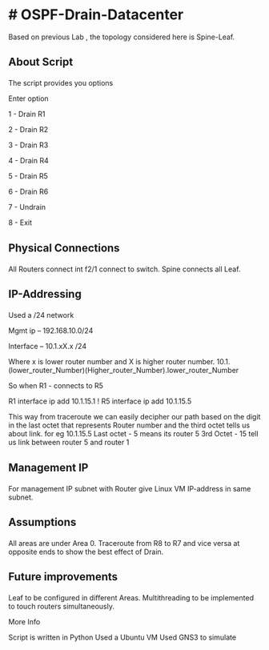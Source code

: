 <H1># OSPF-Drain-Datacenter </H1>

Based on previous Lab , the topology considered here is Spine-Leaf.

<h2><p>About Script</p></h2>
<p>The script provides you options
<p>Enter option</p>
<p> 1 - Drain R1</p>
<p> 2 - Drain R2</p>
<p> 3 - Drain R3</p>
<p> 4 - Drain R4</p>
<p> 5 - Drain R5</p>
<p> 6 - Drain R6</p>
<p> 7 - Undrain</p>
<p> 8 - Exit</p>
 

<h2><p>Physical Connections</p></h2>
All Routers connect int f2/1 connect to switch.
Spine connects all Leaf.
  
<h2><p>IP-Addressing</p> </h2>
<p>Used a /24 network</p>
<p>Mgmt ip – 192.168.10.0/24</p>
<p>Interface – 10.1.xX.x /24</p>

Where x is lower router number and X is higher router number.
10.1.(lower_router_Number)(Higher_router_Number).lower_router_Number

So when R1 - connects to R5

R1
interface 
ip add 10.1.15.1
!
R5
interface 
ip add 10.1.15.5 

This way from traceroute we can easily decipher our path based on the digit in the last octet that represents Router number 
and the third octet tells us about link. 
for eg 10.1.15.5
Last octet - 5 means its router 5
3rd Octet - 15 tell us link between router 5 and router 1 

<h2><p>Management IP</p></h2> 
For management IP subnet with Router give Linux VM IP-address in same subnet.

<h2><p>Assumptions</p></h2> 
All areas are under Area 0.
Traceroute from R8 to R7 and vice versa at opposite ends to show the best effect of Drain.

<h2><p>Future improvements</p></h2>
Leaf to be configured in different Areas.
Multithreading to be implemented to touch routers simultaneously.
  
  <p> More Info </p>
   Script is written in Python
   Used a Ubuntu VM
   Used GNS3 to simulate
